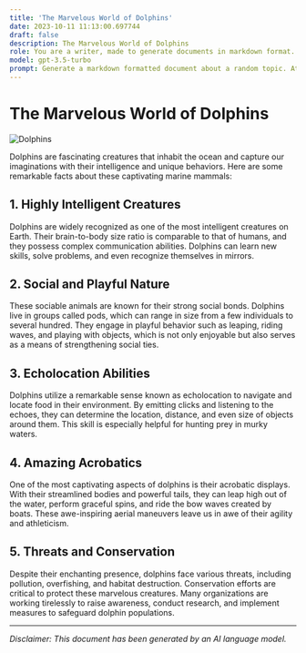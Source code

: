 ```yaml
---
title: 'The Marvelous World of Dolphins'
date: 2023-10-11 11:13:00.697744
draft: false
description: The Marvelous World of Dolphins
role: You are a writer, made to generate documents in markdown format. It is very important that all of the documents you generate are in valid markdown format.
model: gpt-3.5-turbo
prompt: Generate a markdown formatted document about a random topic. At the bottom, include a disclaimer explaining that the document was generated by you. The first line of the document should be the title. Make sure that the entire document is in proper markdown format, using a mix of various tags to make the document visually appealing.
---
```


# The Marvelous World of Dolphins

![Dolphins](https://images.unsplash.com/photo-1533158225701-89300e7964c4?ixid=MnwxMjA3fDB8MHxzZWFyY2h8MTl8fGRvbHBpbmVzfGVufDB8fDB8fA%3D%3D&ixlib=rb-1.2.1&auto=format&fit=crop&w=500&q=60)

Dolphins are fascinating creatures that inhabit the ocean and capture our imaginations with their intelligence and unique behaviors. Here are some remarkable facts about these captivating marine mammals:

## 1. Highly Intelligent Creatures

Dolphins are widely recognized as one of the most intelligent creatures on Earth. Their brain-to-body size ratio is comparable to that of humans, and they possess complex communication abilities. Dolphins can learn new skills, solve problems, and even recognize themselves in mirrors.

## 2. Social and Playful Nature

These sociable animals are known for their strong social bonds. Dolphins live in groups called pods, which can range in size from a few individuals to several hundred. They engage in playful behavior such as leaping, riding waves, and playing with objects, which is not only enjoyable but also serves as a means of strengthening social ties.

## 3. Echolocation Abilities

Dolphins utilize a remarkable sense known as echolocation to navigate and locate food in their environment. By emitting clicks and listening to the echoes, they can determine the location, distance, and even size of objects around them. This skill is especially helpful for hunting prey in murky waters.

## 4. Amazing Acrobatics

One of the most captivating aspects of dolphins is their acrobatic displays. With their streamlined bodies and powerful tails, they can leap high out of the water, perform graceful spins, and ride the bow waves created by boats. These awe-inspiring aerial maneuvers leave us in awe of their agility and athleticism.

## 5. Threats and Conservation

Despite their enchanting presence, dolphins face various threats, including pollution, overfishing, and habitat destruction. Conservation efforts are critical to protect these marvelous creatures. Many organizations are working tirelessly to raise awareness, conduct research, and implement measures to safeguard dolphin populations.

---

*Disclaimer: This document has been generated by an AI language model.*